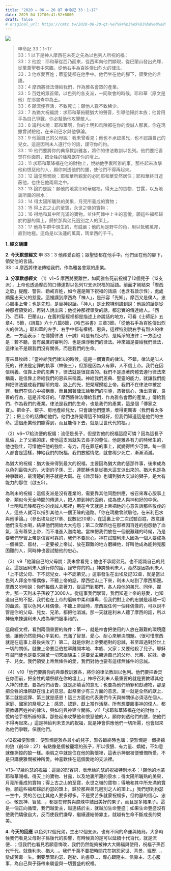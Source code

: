 ```yaml
---
title: "2020 – 06 – 20 QT 申命記 33：1~17"
date: 2025-04-12T00:41:52+0800
draft: false
# original_url: https://cmtc.tw/2020-06-20-qt-%e7%94%b3%e5%91%bd%e8%a8%98-33%ef%bc%9a117
---
```


![](/images/qt.jpg)
> 申命記 33：1\~17  
> 33：1 以下是神人摩西在未死之先為以色列人所祝的福：  
> 33：2 他說：耶和華從西乃而來，從西珥向他們顯現，從巴蘭山發出光輝，從萬萬聖者中來臨，從他右手為百姓傳出烈火的律法。  
> 33：3 他疼愛百姓；眾聖徒都在他手中。他們坐在他的腳下，領受他的言語。  
> 33：4 摩西將律法傳給我們，作為雅各會眾的產業。  
> 33：5 百姓的眾首領，以色列的各支派，一同聚會的時候，耶和華（原文是他）在耶書崙中為王。  
> 33：6 願流便存活，不致死亡；願他人數不致稀少。  
> 33：7 為猶大祝福說：求耶和華俯聽猶大的聲音，引導他歸於本族；他曾用手為自己爭戰，你必幫助他攻擊敵人。  
> 33：8 論利未說：耶和華啊，你的土明和烏陵都在你的虔誠人那裏。你在瑪撒曾試驗他，在米利巴水與他爭論。  
> 33：9 他論自己的父母說：我未曾看見；他也不承認弟兄，也不認識自己的兒女。這是因利未人遵行你的話，謹守你的約。  
> 33：10 他們要將你的典章教訓雅各，將你的律法教訓以色列。他們要把香焚在你面前，把全牲的燔祭獻在你的壇上。  
> 33：11 求耶和華降福在他的財物上，悅納他手裏所辦的事。那些起來攻擊他和恨惡他的人，願你刺透他們的腰，使他們不得再起來。  
> 33：12 論便雅憫說：耶和華所親愛的必同耶和華安然居住；耶和華終日遮蔽他，也住在他兩肩之中。  
> 33：13 論約瑟說：願他的地蒙耶和華賜福，得天上的寶物、甘露，以及地裏所藏的泉水；  
> 33：14 得太陽所曬熟的美果，月亮所養成的寶物；  
> 33：15 得上古之山的至寶，永世之嶺的寶物；  
> 33：16 得地和其中所充滿的寶物，並住荊棘中上主的喜悅。願這些福都歸於約瑟的頭上，歸於那與弟兄迥別之人的頂上。  
> 33：17 他為牛群中頭生的，有威嚴；他的角是野牛的角，用以牴觸萬邦，直到地極。這角是以法蓮的萬萬，瑪拿西的千千。

**1. 經文誦讀**

**2.  今天默想經文**
申 33：3 他疼愛百姓；眾聖徒都在他手中。他們坐在他的腳下，領受他的言語。  
33：4 摩西將律法傳給我們，作為雅各會眾的產業。

**3. 分享默想經文**
（1）v1\~5 摩西將要離世，如同雅各死前祝福了12個兒子（12支派），上帝也透過摩西的口傳達對以色列12支派祝福的話語。前面才剛結束「摩西之歌」提醒、警告、勸戒百姓，如今還是賜下祝福的話語（也含有啟示性），處處顯露出天父的慈愛。這裡講到摩西為「神人」，是形容「先知」。摩西又是僕人，忠心服事上帝；也是先知，是替神說話。「神人」是比較特別講到說：他說的話是從神那裡領受的，再對人說出來；他從神那裡領受的話，都忠實的傳達給人。「西乃、西珥、巴蘭山」，在舊約聖經裡都是描述上帝說話的地方，可看《士師記》五章4、5節，《詩篇》六十八篇8節，《哈巴谷書》三章3節。「從他右手為百姓傳出烈火的律法。」耶和華的左手、右手中都有權柄、恩典，這裡特別說右手有烈火的律法，一方面表示：在傳揚律法（十誡）時是有烈火的、是純淨的法律；一方面也是：若不聽，會有嚴厲的審判的、也是煉淨我們的律法。神來臨是要給我們律法，這律法不是跟我們沒有關係，而是我們的生命。

康來昌牧師：「當神給我們律法的時候，這是一個寶貴的律法。不錯，律法是叫人死的，律法是定罪的執事（林後三），但那是因為人有罪，人不信上帝。我們在因信稱義、信靠上帝的恩典下，律法就是很寶貴的。我們不是憑著肉體去遵行律法來稱義，是信靠上帝給我們的恩典來稱義。神給我們恩典、聖靈的能力，就讓我們能夠把律法變成我們腳前的燈、路上的光，把榮耀歸給上帝。我們不在律法中被定罪，我們在信心中被稱義，而且因著律法給我們的引導，憑著信心，活出真實、良善的行為，這是非常好的。「摩西將律法傳給我們，作為雅各會眾的產業。」傳給我們，作為我們的產業。律法是我們的生命，也是我們的產業，這是個「傳家之寶」。把金子、銀子、房地產給兒女，只會讓他們墮落，壞得更厲害（我們看太多了）；把上帝的話傳給他們，他們也許覺得這不如錢好，但我們知道這是他們的生命。這個產業他們能得到，而且能傳下去，就是世世代代的福。」

（2）v6\~17給流便的祝福：流便是長子，但是對他的祝福這麼可憐？因為這長子亂倫，上了父親的床，使他這支派就失去長子的尊位。他是雅各有力的時候生的，他也強壯，可惜他把他的強壯、有力，用在罪惡的事上，就變得稀少可憐。每一個人都會是這樣，神給我們的祝福，我們放縱情慾，就會稀少死亡，漸漸消滅。

為猶大的祝福：猶大後來得到最大的祝福，主要因為猶大救約瑟那件事，後來成為以色列最強大的，大衛的子孫、王，連耶穌也是從猶大這支派出來的。猶大也是為神爭戰的，最清楚的例子就是大衛。在《啟示錄》也講到猶大支派的獅子，是大有能力的那位（啟五5）。

為利未的祝福：這個支派是沒有產業的，需要靠其他同胞供應，被召來專心服事上帝，類似今天全時間的傳道人，把人帶到神的面前，成為使人與神和好的中保。「土明和烏陵都在你的虔誠人那裡」用在今天就是上帝把祂的心意告訴那些敬虔的人，這些人就可以指引其他人一個正確的道路。「你在瑪撒曾試驗他，在米利巴水與他爭論。」（參出埃及記17章、民數記20章），在這裏上帝二次試驗百姓，故意讓他們沒有水喝，結果他們開始大大抱怨；第二次摩西也在那裡因百姓的抱怨動了血氣，沒有尊榮上帝，而不准進入迦南地。當神把我們放在一個很艱難的時候，乃是要我們學習上帝是信實可靠的，我們不要灰心。神在試驗利未人因為一個人要成為一個棟梁、器材，一定要被上帝試，放在艱難的地方磨練他，好叫他成為能夠克服困難的人，同時神也要試驗他的忠心。

（3）v9「他論自己的父母說：我未曾看見；他也不承認弟兄，也不認識自己的兒女。這是因利未人遵行你的話，謹守你的約。」神誇獎利未人，竟然是因為利未人「上不認父母、下不認兒女、中不認弟兄。」這事發生在出埃及記32章，就是當以色列人拜金牛犢偶像，不聽上帝的話，摩西從山上下來，利未人站到了摩西那邊。摩西又吩咐說：你們每個人拿著刀，從這門到那門，各人殺他的弟兄、同伴、鄰舍。那一天利未子孫殺了3000人。從這事我們學習，我們知道上帝的慈愛，也知道自己的不配，我們也在上帝的磨練中柔和謙卑，但我們對上帝的忠誠是超越一切的血源。當以色列人拜偶像，不聽上帝話時，摩西說任何一個拜偶像的，可以說不管是你的父母、兒女、兄弟，都把他消滅。那一天就是利未人聽了摩西的話，所以神後來揀選利未人成為專門服事祂的。

這段經文裡，看到兩個重要的條件：第一，就是神會把使用的人放在艱難的環境磨他，讓他仍然能夠心平氣和，充滿了智慧、愛心、耐心來解決問題。（很可惜摩西就是在這事上最後失敗了）第二，就是你對上帝要絕對的忠誠，甚至超過對於世上一切的關係。就像上帝要亞伯拉罕離開本地、本族、父家；又要他殺了兒子。耶穌呼召門徒也是要求撇棄一切來跟隨主；還要愛主勝過自己的父母、兄弟、姊妹、妻子、兒女。我們領受上帝無條件的愛，我們對祂也要有這樣無條件的忠誠。

（4）v10「他們要將你的典章教訓雅各，將你的律法教訓以色列。他們要把香焚在你面前，把全牲的燔祭獻在你的壇上。」神呼召利未人最重要的就是要教導其他人神的律法，要為他們禱告，就是那燒香的意思；也要為他們贖罪和獻禮物，那是把全牲的燔祭獻在壇上的意思。獻祭至少有三方面的意思，第一就是全然的獻上、第二就是認罪、第三就是感恩！這三方面也代表我們今天與神關係必須活在個人、家庭、國家的祭壇之上：感恩、認罪、獻上當作活祭。所有想要服事神的僕人，都要教導百姓神的律法，與如何與神建立關係。v11「求耶和華降福在他的財物上，悅納他手裡所辦的事。那些起來攻擊他和恨惡他的人，願你刺透他們的腰，使他們不得再起來。」這是神給利未支派的祝福，就是神會供應他們一切所需，也會起來為他們爭戰，保護他們。

v12祝福便雅憫： 便雅憫是雅各最小的兒子，雅各臨終時也講：便雅憫是一個撕掠的狼（創49：27）有點像是個被寵壞的孩子，所以很狠、有力量、嬌縱，不如意就像撕掠的狼一樣。兩肩之中就是住在他的胸懷裡，這表示神很被便雅憫所愛，不是只講便雅憫被神所愛。神喜歡住在這個愛祂的支派裡。

V13\~17給約瑟的祝福：這裏的形容詞，表示給約瑟的祝福特別地多：「願他的地蒙耶和華賜福，得天上的寶物、甘露，以及地裏所藏的泉水；得太陽所曬熟的美果，月亮所養成的寶物；得上古之山的至寶，永世之嶺的寶物；得地和其中所充滿的寶物，願這些福都歸於約瑟的頭上，歸於那與弟兄迥別之人的頂上。」我們想到約瑟一生中，受的苦也比其他人要多得多。不是受苦多就蒙祝福多，但約瑟的信心、忠心、敬畏神、智慧…，都是在修剪與熬煉中結出美好的果子，而且是多結果子。這是一個正向循環，我們越愛主，越連結於主，就越加生命豐盛；如果生命豐盛沒有使我們驕傲自大，反而使我們謙卑，繼續連結倚靠主，就越有生命不斷成長的榮美。

**4. 今天的回應**
以色列12個兄弟，生出12個支派，也有不同的命運與結局。大多時候我們看見父母對子孫後代的影響，有時候真的是可以延續十代百代，就是流便…；但我們也看見若願意悔改，我們仍然能夠被神大大賜福與使用，祝福子孫百代千代，就像利未、猶大…。我們千萬不要把時間花在抱怨家世、背景、經歷…，變成苦毒一生。倒要學習約瑟、迦勒、約書亞…，專心跟隨主、信靠主、忠心服事，為自己與子孫帶來屬靈與一切豐盛的祝福。
